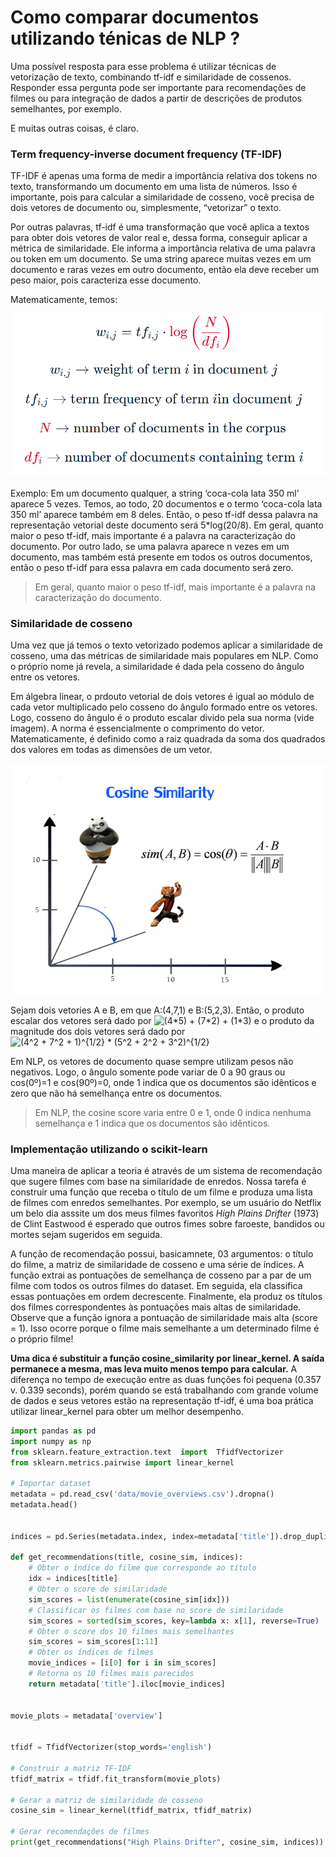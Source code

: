 Como comparar documentos utilizando ténicas de NLP ?
================

Uma possível resposta para esse problema é utilizar técnicas de
vetorização de texto, combinando tf-idf e similaridade de cossenos.
Responder essa pergunta pode ser importante para recomendações de filmes
ou para integração de dados a partir de descrições de
produtos semelhantes, por exemplo. 

E muitas outras coisas, é claro.

### Term frequency-inverse document frequency (TF-IDF)

TF-IDF é apenas uma forma de medir a importância relativa dos tokens no
texto, transformando um documento em uma lista de números. Isso é
importante, pois para calcular a similaridade de cosseno, você precisa
de dois vetores de documento ou, simplesmente, “vetorizar” o texto.

Por outras palavras, tf-idf é uma transformação que você aplica a textos
para obter dois vetores de valor real e, dessa forma, conseguir aplicar
a métrica de similaridade. Ele informa a importância relativa de uma
palavra ou token em um documento. Se uma string aparece muitas vezes em
um documento e raras vezes em outro documento, então ela deve receber um
peso maior, pois caracteriza esse documento.

Matematicamente, temos:

![](www/math.png)

Exemplo: Em um documento qualquer, a string ‘coca-cola lata 350 ml’
aparece 5 vezes. Temos, ao todo, 20 documentos e o termo ‘coca-cola lata
350 ml’ aparece também em 8 deles. Então, o peso tf-idf dessa palavra na
representação vetorial deste documento será 5\*log(20/8). Em geral,
quanto maior o peso tf-idf, mais importante é a palavra na
caracterização do documento. Por outro lado, se uma palavra aparece n
vezes em um documento, mas também está presente em todos os outros
documentos, então o peso tf-idf para essa palavra em cada documento será
zero.

> Em geral, quanto maior o peso tf-idf, mais importante é a palavra na
> caracterização do documento.

### Similaridade de cosseno

Uma vez que já temos o texto vetorizado podemos aplicar a similaridade
de cosseno, uma das métricas de similaridade mais populares em NLP. Como
o próprio nome já revela, a similaridade é dada pela cosseno do ângulo
entre os vetores.

Em álgebra linear, o prdouto vetorial de dois vetores é igual ao módulo
de cada vetor multiplicado pelo cosseno do ângulo formado entre os
vetores. Logo, cosseno do ângulo é o produto escalar divido pela sua
norma (vide imagem). A norma é essencialmente o comprimento do vetor.
Matematicamente, é definido como a raiz quadrada da soma dos quadrados
dos valores em todas as dimensões de um vetor.

![](www/fig2.png)

Sejam dois vetories A e B, em que A:(4,7,1) e B:(5,2,3). Então, o
produto escalar dos vetores será dado por
<img src="https://latex.codecogs.com/svg.image?(4*5)&space;&plus;&space;(7*2)&space;&plus;&space;(1*3)" title="(4*5) + (7*2) + (1*3)" />
e o produto da magnitude dos dois vetores será dado por
<img src="https://latex.codecogs.com/svg.image?(4^2&space;&plus;&space;7^2&space;&plus;&space;1)^{1/2}&space;*&space;(5^2&space;&plus;&space;2^2&space;&plus;&space;3^2)^{1/2}" title="(4^2 + 7^2 + 1)^{1/2} * (5^2 + 2^2 + 3^2)^{1/2}" />

Em NLP, os vetores de documento quase sempre utilizam pesos não
negativos. Logo, o ângulo somente pode variar de 0 a 90 graus ou
cos(0º)=1 e cos(90º)=0, onde 1 indica que os documentos são idênticos e
zero que não há semelhança entre os documentos.

> Em NLP, the cosine score varia entre 0 e 1, onde 0 indica nenhuma
> semelhança e 1 indica que os documentos são idênticos.

### Implementação utilizando o scikit-learn

Uma maneira de aplicar a teoria é através de um sistema de recomendação
que sugere filmes com base na similaridade de enredos. Nossa tarefa é
construir uma função que receba o título de um filme e produza uma lista
de filmes com enredos semelhantes. Por exemplo, se um usuário do Netflix
um belo dia asssite um dos meus filmes favoritos *High Plains Drifter*
(1973) de Clint Eastwood é esperado que outros fimes sobre faroeste,
bandidos ou mortes sejam sugeridos em seguida.

A função de recomendação possui, basicamnete, 03 argumentos: o título do
filme, a matriz de similaridade de cosseno e uma série de índices. A
função extrai as pontuações de semelhança de cosseno par a par de um
filme com todos os outros filmes do dataset. Em seguida, ela classifica
essas pontuações em ordem decrescente. Finalmente, ela produz os títulos
dos filmes correspondentes às pontuações mais altas de similaridade.
Observe que a função ignora a pontuação de similaridade mais alta (score
= 1). Isso ocorre porque o filme mais semelhante a um determinado filme
é o próprio filme!

**Uma dica é substituir a função cosine_similarity por linear_kernel. A
saída permanece a mesma, mas leva muito menos tempo para calcular.** A
diferença no tempo de execução entre as duas funções foi pequena (0.357
v. 0.339 seconds), porém quando se está trabalhando com grande volume de
dados e seus vetores estão na representação tf-idf, é uma boa prática
utilizar linear_kernel para obter um melhor desempenho.

``` python
import pandas as pd
import numpy as np
from sklearn.feature_extraction.text  import  TfidfVectorizer
from sklearn.metrics.pairwise import linear_kernel

# Importar dataset
metadata = pd.read_csv('data/movie_overviews.csv').dropna()
metadata.head()


indices = pd.Series(metadata.index, index=metadata['title']).drop_duplicates()

def get_recommendations(title, cosine_sim, indices):
    # Obter o índice do filme que corresponde ao título
    idx = indices[title]
    # Obter o score de similaridade
    sim_scores = list(enumerate(cosine_sim[idx]))
    # Classificar os filmes com base no score de similaridade
    sim_scores = sorted(sim_scores, key=lambda x: x[1], reverse=True)
    # Obter o score dos 10 filmes mais semelhantes
    sim_scores = sim_scores[1:11]
    # Obter os índices de filmes
    movie_indices = [i[0] for i in sim_scores]
    # Retorna os 10 filmes mais parecidos
    return metadata['title'].iloc[movie_indices]


movie_plots = metadata['overview']


tfidf = TfidfVectorizer(stop_words='english')

# Construir a matriz TF-IDF
tfidf_matrix = tfidf.fit_transform(movie_plots)

# Gerar a matriz de similaridade de cosseno
cosine_sim = linear_kernel(tfidf_matrix, tfidf_matrix)

# Gerar recomendações de filmes
print(get_recommendations("High Plains Drifter", cosine_sim, indices))
```
